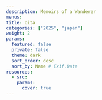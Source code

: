 ```yaml
---
description: Memoirs of a Wanderer
menus: 
title: oita
categories: ["2025", "japan"]
weight: 2
params:
  featured: false
  private: false
  theme: dark
  sort_order: desc
  sort_by: Name # Exif.Date
resources:
  - src: 
    params:
      cover: true
---
```

